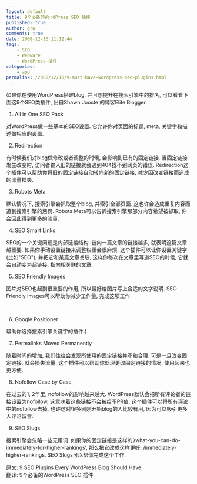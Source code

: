 ```yaml
---
layout: default
title: 9个必备的WordPress SEO 插件
published: true
author: gro
comments: true
date: 2008-12-16 11:12:44
tags:
    - SEO
    - Webware
    - WordPress-插件
categories:
    - app
permalink: /2008/12/16/9-must-have-wordpress-seo-plugins.html
---
```

如果你在使用WordPress搭建blog, 并且想提升在搜索引擎中的排名, 可以看看下面这9个SEO类插件, 出自Shawn Jooste 的博客Elite Blogger.

1. All in One SEO Pack

对WordPress做一些基本的SEO设置. 它允许你对页面的标题, meta, 关键字和描述做相应的设置.

2. Redirection 

有时候我们对blog做修改或者调整的时候, 会影响到已有的固定链接. 当固定链接发生改变时, 访问者输入旧的链接就会遇到404找不到网页的错误. Redirection这个插件可以帮助你将旧的固定链接自动转向新的固定链接, 减少因改变链接而造成的流量损失.

3. Robots Meta 

默认情况下, 搜索引擎会抓取整个blog, 并索引全部页面. 这也许会造成重复内容而遭到搜索引擎的惩罚. Robots Meta可以告诉搜索引擎那部分内容希望被抓取, 你会因此得到更多的流量.

4. SEO Smart Links

SEO的一个关键问题是内部链接结构. 链向一篇文章的链接越多, 就表明这篇文章越重要. 如果你手动设置链接来调整权重会很麻烦, 这个插件可以让你设置关键字(比如"SEO"), 并把它和某篇文章关联, 这样你每次在文章里写道SEO的时候, 它就会自动变为超链接, 指向相关联的文章.

5. SEO Friendly Images

图片对SEO也起到很重要的作用, 所以最好给图片写上合适的文字说明. SEO Friendly Images可以帮助你减少工作量, 完成这项工作.



&#160;

6. Google Positioner 

帮助你选择搜索引擎关键字的插件:)

7. Permalinks Moved Permanently

随着时间的增加, 我们往往会发现所使用的固定链接并不和合理. 可是一旦改变固定链接, 就会损失流量. 这个插件可以帮助你处理更改固定链接的情况, 使用起来也更方便.

8. Nofollow Case by Case

在过去的1, 2年里, nofollow的影响越来越大. WordPress默认会把所有评论者的链接设置为nofollow, 这意味着这些链接不会被给予PR值. 这个插件可以将所有评论中的nofollow去掉, 也许这对很多刚刚开始blog的人比较有用, 因为可以吸引更多人评论留言.

9. SEO Slugs 

搜索引擎会忽略一些无用词. 如果你的固定链接是这样的‘/what-you-can-do-immediately-for-higher-rankings’, 那么把它改成这样更好: /immediately-higher-rankings. SEO Slugs可以帮你完成这个工作.

原文: 9 SEO Plugins Every WordPress Blog Should Have   
翻译: 9个必备的WordPress SEO 插件
